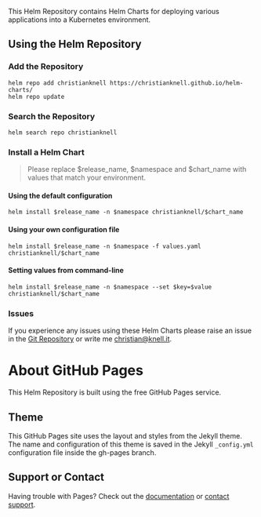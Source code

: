 This Helm Repository contains Helm Charts for deploying various applications into a Kubernetes environment.

## Using the Helm Repository

### Add the Repository

```
helm repo add christianknell https://christianknell.github.io/helm-charts/
helm repo update
```

### Search the Repository

```
helm search repo christianknell
```

### Install a Helm Chart

> Please replace $release_name, $namespace and $chart_name with values that match your environment.

#### Using the default configuration

```
helm install $release_name -n $namespace christianknell/$chart_name
```

#### Using your own configuration file

```
helm install $release_name -n $namespace -f values.yaml christianknell/$chart_name
```

#### Setting values from command-line

```
helm install $release_name -n $namespace --set $key=$value christianknell/$chart_name
```

### Issues

If you experience any issues using these Helm Charts please raise an issue in the [Git Repository](https://github.com/christianknell/helm-charts/issues) or write me [christian@knell.it](mailto:christian@knell.it).

# About GitHub Pages

This Helm Repository is built using the free GitHub Pages service.

## Theme

This GitHub Pages site uses the layout and styles from the Jekyll theme. The name and configuration of this theme is saved in the Jekyll `_config.yml` configuration file inside the gh-pages branch.

## Support or Contact

Having trouble with Pages? Check out the [documentation](https://docs.github.com/categories/github-pages-basics/) or [contact support](https://support.github.com/contact).
